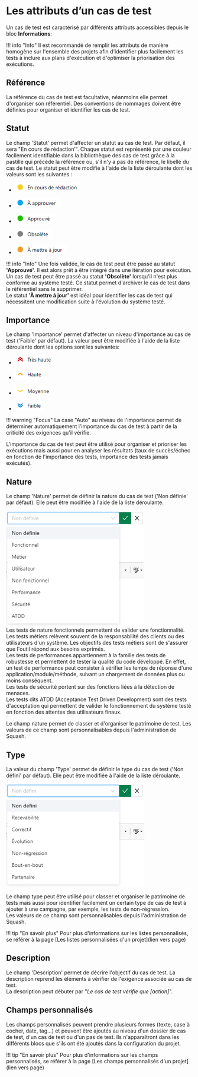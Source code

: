 
# Les attributs d’un cas de test

Un cas de test est caractérisé par différents attributs accessibles depuis le bloc **Informations**:

!!! info "Info"
	Il est recommandé de remplir les attributs de manière homogène sur l'ensemble des projets afin d'identifier plus facilement les tests à inclure aux plans d'exécution et d'optimiser la priorisation des exécutions.  
	
## Référence

La référence du cas de test est facultative, néanmoins elle permet d'organiser son référentiel. Des conventions de nommages doivent être définies pour organiser et identifier les cas de test.

## Statut

Le champ 'Statut' permet d'affecter un statut au cas de test. Par défaut, il sera "En cours de rédaction’". Chaque statut est représenté par une couleur facilement identifiable dans la bibliothèque des cas de test grâce à la pastille qui précède la référence ou, s'il n'y a pas de référence, le libellé du cas de test.
Le statut peut être modifié à l'aide de la liste déroulante dont les valeurs sont les suivantes :

- ![En cours de rédaction](resources/en-cours-redactionFR.png)

- ![À approuver](resources/a-approuverFR.png)

- ![Approuvé](resources/approuveFR.png)

- ![Obsolète](resources/obsoleteFR.png)

- ![À mettre à jour](resources/a-mettre-a-jourFR.png)

!!! info "Info"
	Une fois validée, le cas de test peut être passé au statut **'Approuvé'**. Il est alors prêt à être intégré dans une itération pour exécution.
	<br/>Un cas de test peut être passé au statut **'Obsolète'** lorsqu'il n'est plus conforme au système testé. Ce statut permet d'archiver le cas de test dans le référentiel sans le supprimer.
	<br/>Le statut **'À mettre à jour'** est idéal pour identifier les cas de test qui nécessitent une modification suite à l'évolution du système testé.

## Importance

Le champ 'Importance' permet d'affecter un niveau d'importance au cas de test ('Faible' par défaut). La valeur peut être modifiée à l'aide de la liste déroulante dont les options sont les suivantes:

- ![Très haute](resources/importance-tres-hauteFR.png)

- ![Haute](resources/importance-haute-FR.png)

- ![Moyenne](resources/importance-moyenneFR.png)

- ![Faible](resources/importance-faibleFR.png)

!!! warning "Focus" 
	La case "Auto" au niveau de l'importance permet de déterminer automatiquement l'importance du cas de test à partir de la criticité des exigences qu'il vérifie.

L'importance du cas de test peut être utilisé pour organiser et prioriser les exécutions mais aussi pour en analyser les résultats (taux de succès/échec en fonction de l'importance des tests, importance des tests jamais exécutés).

## Nature

Le champ 'Nature' permet de définir la nature du cas de test ('Non définie' par défaut). Elle peut être modifiée à l'aide de la liste déroulante.

 ![Nature d'un cas de test](resources/natureFR.png)
 <br/>
Les tests de nature fonctionnels permettent de valider une fonctionnalité. 
<br/>Les tests métiers relèvent souvent de la responsabilité des clients ou des utilisateurs d'un système. Les objectifs des tests métiers sont de s'assurer que l'outil répond aux besoins exprimés.
<br/>Les tests de performances appartiennent à la famille des tests de robustesse et permettent de tester la qualité du code développé. En effet, un test de performance peut consister à vérifier les temps de réponse d'une application/module/méthode, suivant un chargement de données plus ou moins conséquent.
<br/>Les tests de sécurité portent sur des fonctions liées à la détection de menaces.
<br/>Les tests dits ATDD (Acceptance Test Driven Development) sont des tests d'acceptation qui permettent de valider le fonctionnement du système testé en fonction des attentes des utilisateurs finaux.

Le champ nature permet de classer et d'organiser le patrimoine de test. Les valeurs de ce champ sont personnalisables depuis l'administration de Squash.

## Type

La valeur du champ 'Type' permet de définir le type du cas de test ('Non défini' par défaut). Elle peut être modifiée à l'aide de la liste déroulante. 

![Type d'un cas de test](resources/typeFR.png)

Le champ type peut être utilisé pour classer et organiser le patrimoine de tests mais aussi pour identifier facilement un certain type de cas de test à ajouter à une campagne, par exemple, les tests de non-régression.
<br/>Les valeurs de ce champ sont personnalisables depuis l'administration de Squash.

!!! tip "En savoir plus"
	Pour plus d'informations sur les listes personnalisés, se référer à la page [Les listes personnalisées d'un projet](lien vers page)

## Description

Le champ 'Description' permet de décrire l'objectif du cas de test. La description reprend les éléments à vérifier de l'exigence associée au cas de test.
<br/>La description peut débuter par "*Le cas de test vérifie que [action]*".

## Champs personnalisés

Les champs personnalisés peuvent prendre plusieurs formes (texte, case à cocher, date, tag...) et peuvent être ajoutés au niveau d'un dossier de cas de test, d'un cas de test ou d'un pas de test. Ils n'apparaîtront dans les différents blocs que s'ils ont été ajoutés dans la configuration du projet.

!!! tip "En savoir plus"
	Pour plus d'informations sur les champs personnalisés, se référer à la page [Les champs personnalisés d'un projet](lien vers page)

